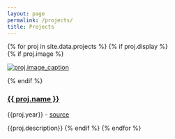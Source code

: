 ```yaml
---
layout: page
permalink: /projects/
title: Projects
---
```


{% for proj in site.data.projects %}
{% if proj.display %}
<br/>
{% if proj.image %}
<dl class="captioned-img alignleft" style="max-width:400px">
<dt><a href=""><img src="/images/{{proj.image}}" alt="proj.image_caption"></a></dt>
</dl>
{% endif %}

### [{{ proj.name }}]({{proj.project_url}})

{{proj.year}} - [source]({{proj.source_url}})

{{proj.description}}
{% endif %}
{% endfor %}
